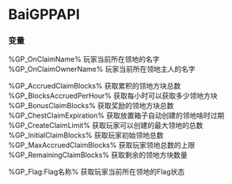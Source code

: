 # BaiGPPAPI

### 变量

%GP_OnClaimName% 玩家当前所在领地的名字  
%GP_OnClaimOwnerName% 玩家当前所在领地主人的名字  
  
%GP_AccruedClaimBlocks% 获取累积的领地方块总数  
%GP_BlocksAccruedPerHour% 获取每小时可以获取多少领地方块  
%GP_BonusClaimBlocks% 获取奖励的领地方块总数  
%GP_ChestClaimExpiration% 获取放置箱子自动创建的领地啥时过期  
%GP_CreateClaimLimit% 获取玩家可以创建的最大领地的总数  
%GP_InitialClaimBlocks% 获取玩家初始领地总数  
%GP_MaxAccruedClaimBlocks% 获取玩家领地总数的上限  
%GP_RemainingClaimBlocks% 获取剩余的领地方块数量  
  
%GP_Flag:Flag名称% 获取玩家当前所在领地的Flag状态

